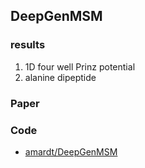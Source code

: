 ## DeepGenMSM

### results
  1. 1D four well Prinz potential 
  2. alanine dipeptide
### Paper

### Code
  - [amardt/DeepGenMSM](https://github.com/amardt/DeepGenMSM)